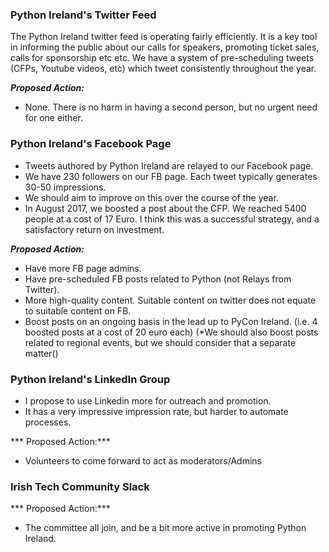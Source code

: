 ### Python Ireland's Twitter Feed

The Python Ireland twitter feed is operating fairly efficiently. 
It is a key tool in informing the public about our calls for speakers, promoting ticket sales, calls for sponsorship etc etc.
We have a system of pre-scheduling tweets (CFPs, Youtube videos, etc) which tweet consistently throughout the year.

***Proposed Action:*** 
* None. There is no harm in having a second person, but no urgent need for one either.


### Python Ireland's Facebook Page

* Tweets authored by Python Ireland are relayed to our Facebook page.
* We have 230 followers on our FB page. Each tweet typically generates 30-50 impressions.
* We should aim to improve on this over the course of the year.
* In August 2017, we boosted a post about the CFP. We reached 5400 people at a cost of 17 Euro. I think this was a successful strategy, 
and a satisfactory return on investment.

***Proposed Action:***
* Have more FB page admins. 
* Have pre-scheduled FB posts related to Python (not Relays from Twitter).
* More high-quality content. Suitable content on twitter does not equate to suitable content on FB.
* Boost posts on an ongoing basis in the lead up to PyCon Ireland. (i.e. 4 boosted posts at a cost of 20 euro each)
       (*We should also boost posts related to regional events, but we should consider that a separate matter()

### Python Ireland's LinkedIn Group
* I propose to use Linkedin more for outreach and promotion.
* It has a very impressive impression rate, but harder to automate processes.

*** Proposed Action:***
* Volunteers to come forward to act as moderators/Admins

### Irish Tech Community Slack

*** Proposed Action:***
* The committee all join, and be a bit more active in promoting Python Ireland.

